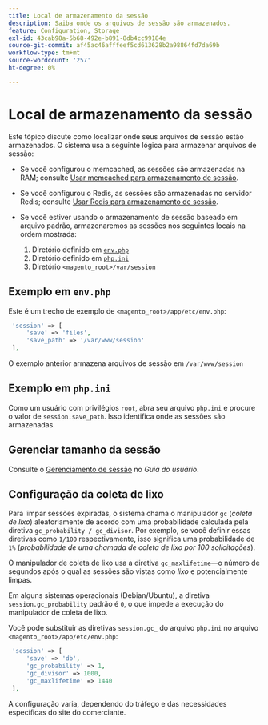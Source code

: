 ```yaml
---
title: Local de armazenamento da sessão
description: Saiba onde os arquivos de sessão são armazenados.
feature: Configuration, Storage
exl-id: 43cab98a-5b68-492e-b891-8db4cc99184e
source-git-commit: af45ac46afffeef5cd613628b2a98864fd7da69b
workflow-type: tm+mt
source-wordcount: '257'
ht-degree: 0%

---
```


# Local de armazenamento da sessão

Este tópico discute como localizar onde seus arquivos de sessão estão armazenados. O sistema usa a seguinte lógica para armazenar arquivos de sessão:

- Se você configurou o memcached, as sessões são armazenadas na RAM; consulte [Usar memcached para armazenamento de sessão](memcached.md).
- Se você configurou o Redis, as sessões são armazenadas no servidor Redis; consulte [Usar Redis para armazenamento de sessão](../cache/redis-session.md).
- Se você estiver usando o armazenamento de sessão baseado em arquivo padrão, armazenaremos as sessões nos seguintes locais na ordem mostrada:

   1. Diretório definido em [`env.php`](#example-in-envphp)
   1. Diretório definido em [`php.ini`](#example-in-phpini)
   1. Diretório `<magento_root>/var/session`

## Exemplo em `env.php`

Este é um trecho de exemplo de `<magento_root>/app/etc/env.php`:

```php
 'session' => [
     'save' => 'files',
     'save_path' => '/var/www/session'
 ],
```

O exemplo anterior armazena arquivos de sessão em `/var/www/session`

## Exemplo em `php.ini`

Como um usuário com privilégios `root`, abra seu arquivo `php.ini` e procure o valor de `session.save_path`. Isso identifica onde as sessões são armazenadas.

## Gerenciar tamanho da sessão

Consulte o [Gerenciamento de sessão](https://docs.magento.com/user-guide/stores/security-session-management.html) no _Guia do usuário_.

## Configuração da coleta de lixo

Para limpar sessões expiradas, o sistema chama o manipulador `gc` (_coleta de lixo_) aleatoriamente de acordo com uma probabilidade calculada pela diretiva `gc_probability / gc_divisor`. Por exemplo, se você definir essas diretivas como `1/100` respectivamente, isso significa uma probabilidade de `1%` (_probabilidade de uma chamada de coleta de lixo por 100 solicitações_).

O manipulador de coleta de lixo usa a diretiva `gc_maxlifetime`—o número de segundos após o qual as sessões são vistas como _lixo_ e potencialmente limpas.

Em alguns sistemas operacionais (Debian/Ubuntu), a diretiva `session.gc_probability` padrão é `0`, o que impede a execução do manipulador de coleta de lixo.

Você pode substituir as diretivas `session.gc_` do arquivo `php.ini` no arquivo `<magento_root>/app/etc/env.php`:

```php
 'session' => [
     'save' => 'db',
     'gc_probability' => 1,
     'gc_divisor' => 1000,
     'gc_maxlifetime' => 1440
 ],
```

A configuração varia, dependendo do tráfego e das necessidades específicas do site do comerciante.
